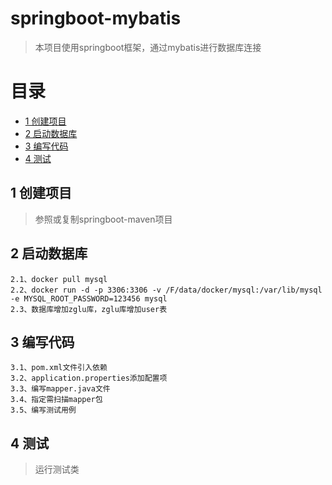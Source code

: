 # springboot-mybatis
> 本项目使用springboot框架，通过mybatis进行数据库连接            

# 目录
* [1 创建项目](#01)
* [2 启动数据库](#02)
* [3 编写代码](#03)
* [4 测试](#04)

## <div id="01"></div>
## 1 创建项目
> 参照或复制springboot-maven项目

## <div id="02"></div>
## 2 启动数据库
    2.1、docker pull mysql
    2.2、docker run -d -p 3306:3306 -v /F/data/docker/mysql:/var/lib/mysql -e MYSQL_ROOT_PASSWORD=123456 mysql
    2.3、数据库增加zglu库，zglu库增加user表
    
## <div id="03"></div>
## 3 编写代码    
    3.1、pom.xml文件引入依赖
    3.2、application.properties添加配置项
    3.3、编写mapper.java文件
    3.4、指定需扫描mapper包
    3.5、编写测试用例

## <div id="04"></div>
## 4 测试  
> 运行测试类          